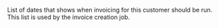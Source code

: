 List of dates that shows when invoicing for this customer should be run. This list is used by the invoice creation job.